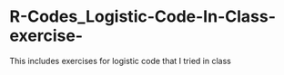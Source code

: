 # R-Codes_Logistic-Code-In-Class-exercise-
This includes exercises for logistic code that I tried in class
